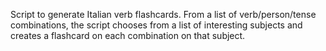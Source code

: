 Script to generate Italian verb flashcards. From a list of verb/person/tense combinations, the script chooses from a list of interesting subjects and creates a flashcard on each combination on that subject.